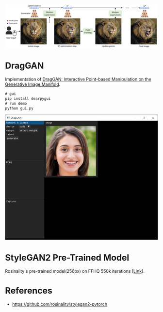 <img src="./draggan.png" width="750" alt="Architecture of DragGAN"/>

# DragGAN
Implementation of [DragGAN: Interactive Point-based Manipulation on the Generative Image Manifold](https://arxiv.org/abs/2305.10973).

```shell
# gui
pip install dearpygui
# run demo
python gui.py
```

<img src="./UI.png" width="600" alt="Demo UI"/>

# StyleGAN2 Pre-Trained Model
Rosinality's pre-trained model(256px) on FFHQ 550k iterations \[[Link](https://drive.google.com/open?id=1PQutd-JboOCOZqmd95XWxWrO8gGEvRcO)\].

# References
- https://github.com/rosinality/stylegan2-pytorch
